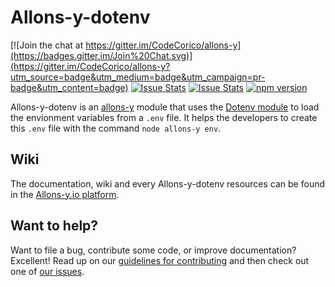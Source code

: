 # Allons-y-dotenv

[![Join the chat at https://gitter.im/CodeCorico/allons-y](https://badges.gitter.im/Join%20Chat.svg)](https://gitter.im/CodeCorico/allons-y?utm_source=badge&utm_medium=badge&utm_campaign=pr-badge&utm_content=badge)
[![Issue Stats](http://issuestats.com/github/codecorico/allons-y-dotenv/badge/issue)](http://issuestats.com/github/codecorico/allons-y)
[![Issue Stats](http://issuestats.com/github/codecorico/allons-y-dotenv/badge/pr)](http://issuestats.com/github/codecorico/allons-y)
[![npm version](https://badge.fury.io/js/allons-y-dotenv.svg)](https://badge.fury.io/js/allons-y-dotenv)

Allons-y-dotenv is an [allons-y](https://github.com/CodeCorico/allons-y) module that uses the [Dotenv module](https://www.npmjs.com/package/dotenv) to load the envionment variables from a ```.env``` file. It helps the developers to create this ```.env``` file with the command ```node allons-y env```.

## Wiki

The documentation, wiki and every Allons-y-dotenv resources can be found in the [Allons-y.io platform](http://allons-y.io).

## Want to help?

Want to file a bug, contribute some code, or improve documentation? Excellent! Read up on our [guidelines for contributing](CONTRIBUTING.md) and then check out one of [our issues](https://github.com/CodeCorico/allons-y-dotenv/issues).
